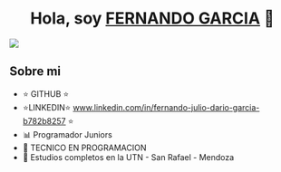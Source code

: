 <div align="center">
<h1 align="center">Hola, soy <a href="FERNANDO GARCIA">FERNANDO GARCIA</a> 👋</h1>
</div>
 <img src="https://media.licdn.com/dms/image/D4D16AQF-IjmNcFYevQ/profile-displaybackgroundimage-shrink_350_1400/0/1697728994279?e=1703116800&v=beta&t=1RFStMw6qDnyvH8aa2-2geNzqTXejkFdcnsEljC1ozY
" />



## Sobre mi 

- ⭐ GITHUB ⭐
- ⭐LINKEDIN⭐ www.linkedin.com/in/fernando-julio-dario-garcia-b782b8257 ⭐
- 📊 Programador Juniors 
- 📲 TECNICO EN PROGRAMACION
- 📗 Estudios completos en la UTN - San Rafael - Mendoza

